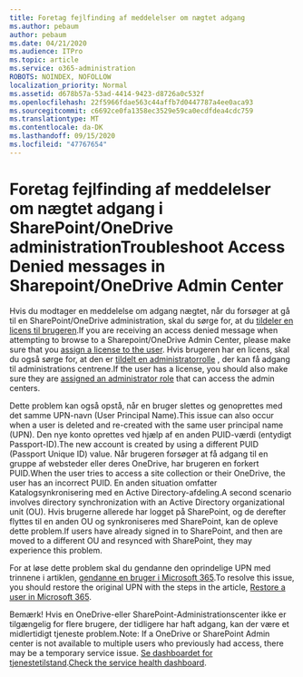 ```yaml
---
title: Foretag fejlfinding af meddelelser om nægtet adgang
ms.author: pebaum
author: pebaum
ms.date: 04/21/2020
ms.audience: ITPro
ms.topic: article
ms.service: o365-administration
ROBOTS: NOINDEX, NOFOLLOW
localization_priority: Normal
ms.assetid: d678b57a-53ad-4414-9423-d8726a0c532f
ms.openlocfilehash: 22f5966fdae563c44affb7d0447787a4ee0aca93
ms.sourcegitcommit: c6692ce0fa1358ec3529e59ca0ecdfdea4cdc759
ms.translationtype: MT
ms.contentlocale: da-DK
ms.lasthandoff: 09/15/2020
ms.locfileid: "47767654"
---
```

# <a name="troubleshoot-access-denied-messages-in-sharepointonedrive-admin-center"></a><span data-ttu-id="8a5fd-102">Foretag fejlfinding af meddelelser om nægtet adgang i SharePoint/OneDrive administration</span><span class="sxs-lookup"><span data-stu-id="8a5fd-102">Troubleshoot Access Denied messages in Sharepoint/OneDrive Admin Center</span></span>

<span data-ttu-id="8a5fd-103">Hvis du modtager en meddelelse om adgang nægtet, når du forsøger at gå til en SharePoint/OneDrive administration, skal du sørge for, at du [tildeler en licens til brugeren](https://docs.microsoft.com/microsoft-365/admin/add-users/add-users).</span><span class="sxs-lookup"><span data-stu-id="8a5fd-103">If you are receiving an access denied message when attempting to browse to a Sharepoint/OneDrive Admin Center, please make sure that you [assign a license to the user](https://docs.microsoft.com/microsoft-365/admin/add-users/add-users).</span></span> <span data-ttu-id="8a5fd-104">Hvis brugeren har en licens, skal du også sørge for, at den er [tildelt en administratorrolle](hhttps://docs.microsoft.com/microsoft-365/admin/add-users/about-admin-roles) , der kan få adgang til administrations centrene.</span><span class="sxs-lookup"><span data-stu-id="8a5fd-104">If the user has a license, you should also make sure they are [assigned an administrator role](hhttps://docs.microsoft.com/microsoft-365/admin/add-users/about-admin-roles) that can access the admin centers.</span></span>

<span data-ttu-id="8a5fd-105">Dette problem kan også opstå, når en bruger slettes og genoprettes med det samme UPN-navn (User Principal Name).</span><span class="sxs-lookup"><span data-stu-id="8a5fd-105">This issue can also occur when a user is deleted and re-created with the same user principal name (UPN).</span></span> <span data-ttu-id="8a5fd-106">Den nye konto oprettes ved hjælp af en anden PUID-værdi (entydigt Passport-ID).</span><span class="sxs-lookup"><span data-stu-id="8a5fd-106">The new account is created by using a different PUID (Passport Unique ID) value.</span></span> <span data-ttu-id="8a5fd-107">Når brugeren forsøger at få adgang til en gruppe af websteder eller deres OneDrive, har brugeren en forkert PUID.</span><span class="sxs-lookup"><span data-stu-id="8a5fd-107">When the user tries to access a site collection or their OneDrive, the user has an incorrect PUID.</span></span> <span data-ttu-id="8a5fd-108">En anden situation omfatter Katalogsynkronisering med en Active Directory-afdeling.</span><span class="sxs-lookup"><span data-stu-id="8a5fd-108">A second scenario involves directory synchronization with an Active Directory organizational unit (OU).</span></span> <span data-ttu-id="8a5fd-109">Hvis brugerne allerede har logget på SharePoint, og de derefter flyttes til en anden OU og synkroniseres med SharePoint, kan de opleve dette problem.</span><span class="sxs-lookup"><span data-stu-id="8a5fd-109">If users have already signed in to SharePoint, and then are moved to a different OU and resynced with SharePoint, they may experience this problem.</span></span>

<span data-ttu-id="8a5fd-110">For at løse dette problem skal du gendanne den oprindelige UPN med trinnene i artiklen, [gendanne en bruger i Microsoft 365](https://docs.microsoft.com/microsoft-365/admin/add-users/restore-user).</span><span class="sxs-lookup"><span data-stu-id="8a5fd-110">To resolve this issue, you should restore the original UPN with the steps in the article, [Restore a user in Microsoft 365](https://docs.microsoft.com/microsoft-365/admin/add-users/restore-user).</span></span>

<span data-ttu-id="8a5fd-111">Bemærk! Hvis en OneDrive-eller SharePoint-Administrationscenter ikke er tilgængelig for flere brugere, der tidligere har haft adgang, kan der være et midlertidigt tjeneste problem.</span><span class="sxs-lookup"><span data-stu-id="8a5fd-111">Note: If a OneDrive or SharePoint Admin center is not available to multiple users who previously had access, there may be a temporary service issue.</span></span>  <span data-ttu-id="8a5fd-112">[Se dashboardet for tjenestetilstand](https://portal.office.com/adminportal/home#/servicehealth).</span><span class="sxs-lookup"><span data-stu-id="8a5fd-112">[Check the service health dashboard](https://portal.office.com/adminportal/home#/servicehealth).</span></span>



